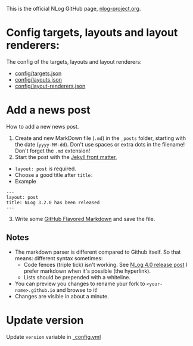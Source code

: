 This is the official NLog GitHub page, [nlog-project.org](https://nlog-project.org/).

Config targets, layouts and layout renderers:
===

The config of the targets, layouts and layout renderers:

- [config/targets.json](config/targets.json)
- [config/layouts.json](config/layouts.json)
- [config/layout-renderers.json](config/layout-renderers.json)


Add a news post 
===
How to add a new news post.

1. Create and new MarkDown file (`.md`) in the `_posts` folder, starting with the date (`yyyy-MM-dd`). Don't use spaces or extra dots in the filename! Don't forget the `.md` extension! 
2. Start the post with the [Jekyll front matter](https://jekyllrb.com/docs/frontmatter/), 
  * `layout: post` is required. 
  * Choose a good title after `title:`
  * Example
   ```
   ---
   layout: post
   title: NLog 3.2.0 has been released
   ---
   ```
3. Write some [GitHub Flavored Markdown](https://help.github.com/articles/github-flavored-markdown/) and save the file. 

Notes
---
- The markdown parser is different compared to Github itself. So that means: different syntax sometimes: 
  - Code fences (triple tick) isn't working. See [NLog 4.0 release post](https://github.com/NLog/NLog.github.io/blob/master/_posts/2015-06-09-nlog-4-has-been-released.md)
I prefer markdown when it's possible (the hyperlink).
  - Lists should be prepended with a whiteline. 
- You can preview you changes to rename your fork to `<your-name>.github.io` and browse to it!
- Changes are visible in about a minute. 

Update version
===
Update `version` variable in [_config.yml](_config.yml)
